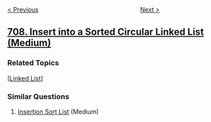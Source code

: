 <!--|This file generated by command(leetcode description); DO NOT EDIT.    |-->
<!--+----------------------------------------------------------------------+-->
<!--|@author    openset <openset.wang@gmail.com>                           |-->
<!--|@link      https://github.com/openset                                 |-->
<!--|@home      https://github.com/openset/leetcode                        |-->
<!--+----------------------------------------------------------------------+-->

[< Previous](https://github.com/openset/leetcode/tree/master/problems/design-linked-list "Design Linked List")
　　　　　　　　　　　　　　　　
[Next >](https://github.com/openset/leetcode/tree/master/problems/to-lower-case "To Lower Case")

## [708. Insert into a Sorted Circular Linked List (Medium)](https://leetcode.com/problems/insert-into-a-sorted-circular-linked-list "循环有序列表的插入")



### Related Topics
  [[Linked List](https://github.com/openset/leetcode/tree/master/tag/linked-list/README.md)]

### Similar Questions
  1. [Insertion Sort List](https://github.com/openset/leetcode/tree/master/problems/insertion-sort-list) (Medium)
